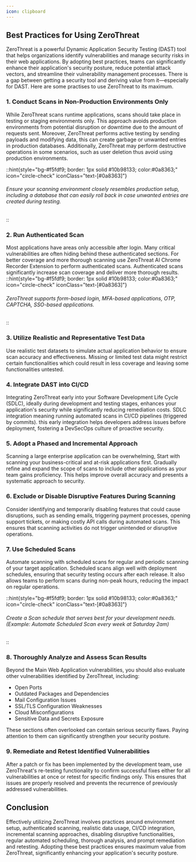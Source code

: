 ```yaml
---
icon: clipboard
---
```



## Best Practices for Using ZeroThreat

ZeroThreat is a powerful Dynamic Application Security Testing (DAST) tool that helps organizations identify vulnerabilities and manage security risks in their web applications. By adopting best practices, teams can significantly enhance their application's security posture, reduce potential attack vectors, and streamline their vulnerability management processes. There is a gap between getting a security tool and deriving value from it—especially for DAST. Here are some practises to use ZeroThreat to its maximum.

### 1. **Conduct Scans in Non-Production Environments Only**

While ZeroThreat scans runtime applications, scans should take place in testing or staging environments only. This approach avoids production environments from potential disruption or downtime due to the amount of requests sent. Moreover, ZeroThreat performs active testing by sending payloads and modifying data, this can create garbage or unwanted entries in production databases. Additionally, ZeroThreat may perform destructive operations in some scenarios, such as user deletion thus avoid using production environments.

::hint{style="bg-#f5fdf9; border: 1px solid #10b98133; color:#0a8363;" icon="circle-check" iconClass="text-[#0a8363]"}
###### Ensure your scanning environment closely resembles production setup, including a database that can easily roll back in case unwanted entries are created during testing.
::

### 2. **Run Authenticated Scan**&#x20;

Most applications have areas only accessible after login. Many critical vulnerabilities are often hiding behind these authenticated sections. For better coverage and more thorough scanning use ZeroThreat AI Chrome Recorder Extension to perform authenticated scans. Authenticated scans significantly increase scan coverage and deliver more thorough results.
::hint{style="bg-#f5fdf9; border: 1px solid #10b98133; color:#0a8363;" icon="circle-check" iconClass="text-[#0a8363]"}
###### ZeroThreat supports form-based login, MFA-based applications, OTP, CAPTCHA, SSO-based applications. &#x20;
::
### 3. **Utilize Realistic and Representative Test Data**

Use realistic test datasets to simulate actual application behavior to ensure scan accuracy and effectiveness. Missing or limited test data might restrict certain functionalities which could result in less coverage and leaving some functionalities untested.

### 4. **Integrate DAST into CI/CD**

Integrating ZeroThreat early into your Software Development Life Cycle (SDLC), ideally during development and testing stages, enhances your application's security while significantly reducing remediation costs. SDLC integration meaning running automated scans in CI/CD pipelines (triggered by commits). this early integration helps developers address issues before deployment, fostering a DevSecOps culture of proactive security.

### 5. **Adopt a Phased and Incremental Approach**

Scanning a large enterprise application can be overwhelming, Start with scanning your business-critical and at-risk applications first. Gradually refine and expand the scope of scans to include other applications as your team gains proficiency. This helps improve overall accuracy and presents a systematic approach to security.

### 6. **Exclude or Disable Disruptive Features During Scanning**

Consider identifying and temporarily disabling features that could cause disruptions, such as sending emails, triggering payment processes, opening support tickets, or making costly API calls during automated scans. This ensures that scanning activities do not trigger unintended or disruptive operations.

### 7. **Use Scheduled Scans**

Automate scanning with scheduled scans for regular and periodic scanning of your target application. Scheduled scans align well with deployment schedules, ensuring that security testing occurs after each release. It also allows teams to perform scans during non-peak hours, reducing the impact on regular operations.

::hint{style="bg-#f5fdf9; border: 1px solid #10b98133; color:#0a8363;" icon="circle-check" iconClass="text-[#0a8363]"}
###### Create a Scan schedule that serves best for your development needs. (Example: Automate Scheduled Scan every week at Saturday 2am)
::

### 8. **Thoroughly Analyze and Assess Scan Results**

Beyond the Main Web Application vulnerabilities, you should also evaluate other vulnerabilities identified by ZeroThreat, including:

* Open Ports
* Outdated Packages and Dependencies
* Mail Configuration Issues
* SSL/TLS Configuration Weaknesses
* Cloud Misconfigurations
* Sensitive Data and Secrets Exposure

These sections often overlooked can contain serious security flaws. Paying attention to them can significantly strengthen your security posture.

### 9. **Remediate and Retest Identified Vulnerabilities**

After a patch or fix has been implemented by the development team, use ZeroThreat's re-testing functionality to confirm successful fixes either for all vulnerabilities at once or retest for specific findings only. This ensures that issues are properly resolved and prevents the recurrence of previously addressed vulnerabilities.

## Conclusion

Effectively utilizing ZeroThreat involves practices around environment setup, authenticated scanning, realistic data usage, CI/CD integration, incremental scanning approaches, disabling disruptive functionalities, regular automated scheduling, thorough analysis, and prompt remediation and retesting. Adopting these best practices ensures maximum value from ZeroThreat, significantly enhancing your application's security posture.
